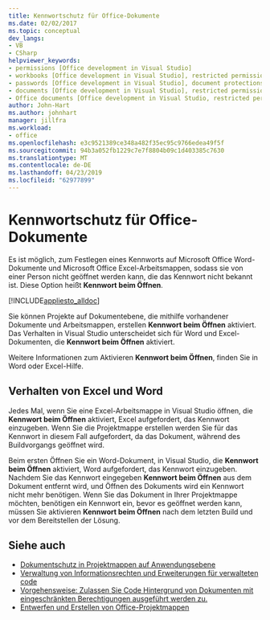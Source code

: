 ```yaml
---
title: Kennwortschutz für Office-Dokumente
ms.date: 02/02/2017
ms.topic: conceptual
dev_langs:
- VB
- CSharp
helpviewer_keywords:
- permissions [Office development in Visual Studio]
- workbooks [Office development in Visual Studio], restricted permissions
- passwords [Office development in Visual Studio], document protections
- documents [Office development in Visual Studio], restricted permissions
- Office documents [Office development in Visual Studio, restricted permissions
author: John-Hart
ms.author: johnhart
manager: jillfra
ms.workload:
- office
ms.openlocfilehash: e3c9521389ce348a482f35ec95c9766edea49f5f
ms.sourcegitcommit: 94b3a052fb1229c7e7f8804b09c1d403385c7630
ms.translationtype: MT
ms.contentlocale: de-DE
ms.lasthandoff: 04/23/2019
ms.locfileid: "62977899"
---
```

# <a name="password-protection-on-office-documents"></a>Kennwortschutz für Office-Dokumente
  Es ist möglich, zum Festlegen eines Kennworts auf Microsoft Office Word-Dokumente und Microsoft Office Excel-Arbeitsmappen, sodass sie von einer Person nicht geöffnet werden kann, die das Kennwort nicht bekannt ist. Diese Option heißt **Kennwort beim Öffnen**.

 [!INCLUDE[appliesto_alldoc](../vsto/includes/appliesto-alldoc-md.md)]

 Sie können Projekte auf Dokumentebene, die mithilfe vorhandener Dokumente und Arbeitsmappen, erstellen **Kennwort beim Öffnen** aktiviert. Das Verhalten in Visual Studio unterscheidet sich für Word und Excel-Dokumenten, die **Kennwort beim Öffnen** aktiviert.

 Weitere Informationen zum Aktivieren **Kennwort beim Öffnen**, finden Sie in Word oder Excel-Hilfe.

## <a name="behavior-of-excel-and-word"></a>Verhalten von Excel und Word
 Jedes Mal, wenn Sie eine Excel-Arbeitsmappe in Visual Studio öffnen, die **Kennwort beim Öffnen** aktiviert, Excel aufgefordert, das Kennwort einzugeben. Wenn Sie die Projektmappe erstellen werden Sie für das Kennwort in diesem Fall aufgefordert, da das Dokument, während des Buildvorgangs geöffnet wird.

 Beim ersten Öffnen Sie ein Word-Dokument, in Visual Studio, die **Kennwort beim Öffnen** aktiviert, Word aufgefordert, das Kennwort einzugeben. Nachdem Sie das Kennwort eingegeben **Kennwort beim Öffnen** aus dem Dokument entfernt wird, und Öffnen des Dokuments wird ein Kennwort nicht mehr benötigen. Wenn Sie das Dokument in Ihrer Projektmappe möchten, benötigen ein Kennwort ein, bevor es geöffnet werden kann, müssen Sie aktivieren **Kennwort beim Öffnen** nach dem letzten Build und vor dem Bereitstellen der Lösung.

## <a name="see-also"></a>Siehe auch
- [Dokumentschutz in Projektmappen auf Anwendungsebene](../vsto/document-protection-in-document-level-solutions.md)
- [Verwaltung von Informationsrechten und Erweiterungen für verwalteten code](../vsto/information-rights-management-and-managed-code-extensions-overview.md)
- [Vorgehensweise: Zulassen Sie Code Hintergrund von Dokumenten mit eingeschränkten Berechtigungen ausgeführt werden zu.](../vsto/how-to-permit-code-to-run-behind-documents-with-restricted-permissions.md)
- [Entwerfen und Erstellen von Office-Projektmappen](../vsto/designing-and-creating-office-solutions.md)

